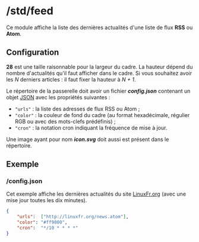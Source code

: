 # /std/feed

Ce module affiche la liste des dernières actualités d'une liste de flux **RSS**
ou **Atom**.

## Configuration

**28** est une taille raisonnable pour la largeur du cadre. La hauteur dépend
du nombre d'actualités qu'il faut afficher dans le cadre. Si vous souhaitez
avoir les *N* derniers articles : il faut fixer la hauteur à *N + 1*.

Le répertoire de la passerelle doit avoir un fichier ***config.json***
contenant un objet [JSON](http://www.json.org "JavaScript Object Notation")
avec les propriétés suivantes :

- `"urls"` : la liste des adresses de flux RSS ou Atom ;
- `"color"` : la couleur de fond du cadre (au format hexadécimale, régulier RGB
  ou avec des mots-clefs prédéfinis) ;
- `"cron"` : la notation cron indiquant la fréquence de mise à jour.

Une image ayant pour nom ***icon.svg*** doit aussi est présent dans le
répertoire.

## Exemple

### /config.json

Cet exemple affiche les dernières actualités du site
[LinuxFr.org](http://linuxfr.org/) (avec une mise jour toutes les dix minutes).

```JSON
{
    "urls":  ["http://linuxfr.org/news.atom"],
    "color": "#ff9800",
    "cron":  "*/10 * * * *"
}
```
